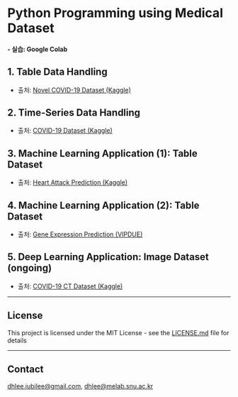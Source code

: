 # Python Programming using Medical Dataset

#### - 실습: Google Colab


## 1. Table Data Handling
- 출처: [Novel COVID-19 Dataset (Kaggle)](https://www.kaggle.com/sudalairajkumar/novel-corona-virus-2019-dataset)

## 2. Time-Series Data Handling
- 출처: [COVID-19 Dataset (Kaggle)](https://www.kaggle.com/sudalairajkumar/novel-corona-virus-2019-dataset)

## 3. Machine Learning Application (1): Table Dataset
- 출처: [Heart Attack Prediction (Kaggle)](https://www.kaggle.com/johnsmith88/heart-disease-dataset)

## 4. Machine Learning Application (2): Table Dataset
- 출처: [Gene Expression Prediction (VIPDUE)](https://vipdue.com/python-daixie-linear-regression-for-gene-expression-prediction/)

## 5. Deep Learning Application: Image Dataset (ongoing)
- 출처: [COVID-19 CT Dataset (Kaggle)](https://www.kaggle.com/andrewmvd/covid19-ct-scans)


---
## License

This project is licensed under the MIT License - see the [LICENSE.md](LICENSE.md) file for details

---
## Contact

dhlee.jubilee@gmail.com, dhlee@melab.snu.ac.kr


